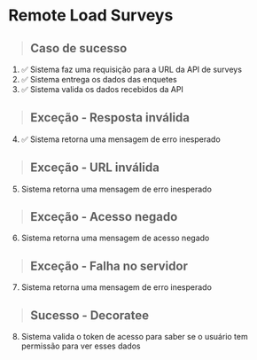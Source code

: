 # Remote Load Surveys

> ## Caso de sucesso
1. ✅ Sistema faz uma requisição para a URL da API de surveys
2. ✅ Sistema entrega os dados das enquetes
3. ✅ Sistema valida os dados recebidos da API

> ## Exceção - Resposta inválida
4. ✅ Sistema retorna uma mensagem de erro inesperado

> ## Exceção - URL inválida
5. Sistema retorna uma mensagem de erro inesperado

> ## Exceção - Acesso negado
6. Sistema retorna uma mensagem de acesso negado

> ## Exceção - Falha no servidor
7. Sistema retorna uma mensagem de erro inesperado

> ## Sucesso - Decoratee
8. Sistema valida o token de acesso para saber se o usuário tem permissão para ver esses dados